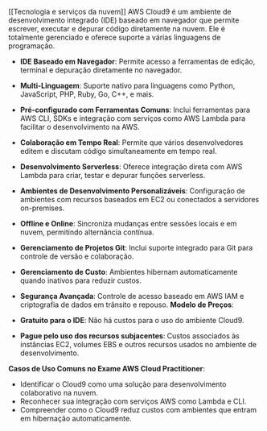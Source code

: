 [[Tecnologia e serviços da nuvem]]
AWS Cloud9 é um ambiente de desenvolvimento integrado (IDE) baseado em navegador que permite escrever, executar e depurar código diretamente na nuvem. Ele é totalmente gerenciado e oferece suporte a várias linguagens de programação.

- **IDE Baseado em Navegador**: Permite acesso a ferramentas de edição, terminal e depuração diretamente no navegador.
- **Multi-Linguagem**: Suporte nativo para linguagens como Python, JavaScript, PHP, Ruby, Go, C++, e mais.
- **Pré-configurado com Ferramentas Comuns**: Inclui ferramentas para AWS CLI, SDKs e integração com serviços como AWS Lambda para facilitar o desenvolvimento na AWS.
- **Colaboração em Tempo Real**: Permite que vários desenvolvedores editem e discutam código simultaneamente em tempo real.
- **Desenvolvimento Serverless**: Oferece integração direta com AWS Lambda para criar, testar e depurar funções serverless.
- **Ambientes de Desenvolvimento Personalizáveis**: Configuração de ambientes com recursos baseados em EC2 ou conectados a servidores on-premises.
- **Offline e Online**: Sincroniza mudanças entre sessões locais e em nuvem, permitindo alternância contínua.
- **Gerenciamento de Projetos Git**: Inclui suporte integrado para Git para controle de versão e colaboração.
- **Gerenciamento de Custo**: Ambientes hibernam automaticamente quando inativos para reduzir custos.
- **Segurança Avançada**: Controle de acesso baseado em AWS IAM e criptografia de dados em trânsito e repouso.
**Modelo de Preços**:

- **Gratuito para o IDE**: Não há custos para o uso do ambiente Cloud9.
- **Pague pelo uso dos recursos subjacentes**: Custos associados às instâncias EC2, volumes EBS e outros recursos usados no ambiente de desenvolvimento.

**Casos de Uso Comuns no Exame AWS Cloud Practitioner**:

- Identificar o Cloud9 como uma solução para desenvolvimento colaborativo na nuvem.
- Reconhecer sua integração com serviços AWS como Lambda e CLI.
- Compreender como o Cloud9 reduz custos com ambientes que entram em hibernação automaticamente.
